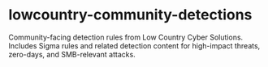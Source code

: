 # lowcountry-community-detections
Community-facing detection rules from Low Country Cyber Solutions. Includes Sigma rules and related detection content for high-impact threats, zero-days, and SMB-relevant attacks.
